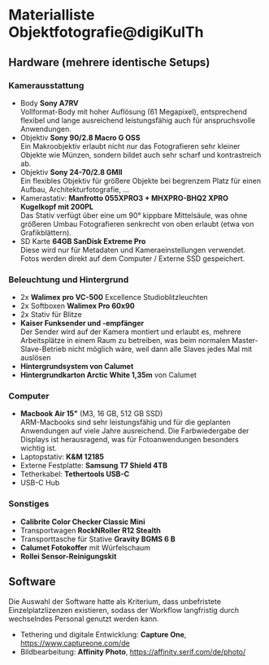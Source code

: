 # Materialliste Objektfotografie@digiKulTh 
## Hardware (mehrere identische Setups)
  
### Kamerausstattung
- Body **Sony A7RV**<br>
    Vollformat-Body mit hoher Auflösung (61 Megapixel), entsprechend flexibel und lange ausreichend leistungsfähig auch für anspruchsvolle Anwendungen.
- Objektiv **Sony 90/2.8 Macro G OSS**<br>
    Ein Makroobjektiv erlaubt nicht nur das Fotografieren sehr kleiner Objekte wie Münzen, sondern bildet auch sehr scharf und kontrastreich ab.
- Objektiv **Sony 24-70/2.8 GMII**<br>
    Ein flexibles Objektiv für größere Objekte bei begrenzem Platz für einen Aufbau, Architekturfotografie, ...
- Kamerastativ: **Manfrotto 055XPRO3 + MHXPRO-BHQ2 XPRO Kugelkopf mit 200PL**<br>
    Das Stativ verfügt über eine um 90° kippbare Mittelsäule, was ohne größeren Umbau Fotografieren senkrecht von oben erlaubt (etwa von Grafikblättern).
- SD Karte **64GB SanDisk Extreme Pro**<br>
    Diese wird nur für Metadaten und Kameraeinstellungen verwendet. Fotos werden direkt auf dem Computer / Externe SSD gespeichert.
### Beleuchtung und Hintergrund
- 2x **Walimex pro VC-500** Excellence Studioblitzleuchten 
- 2x Softboxen **Walimex Pro 60x90**
- 2x Stativ für Blitze
- **Kaiser Funksender und -empfänger**<br>
    Der Sender wird auf der Kamera montiert und erlaubt es, mehrere Arbeitsplätze in einem Raum zu betreiben, was beim normalen Master-Slave-Betrieb nicht möglich wäre, weil dann alle Slaves jedes Mal mit auslösen
- **Hintergrundsystem von Calumet** 
- **Hintergrundkarton Arctic White 1,35m** von Calumet
### Computer
- **Macbook Air 15"** (M3, 16 GB, 512 GB SSD)<br>
    ARM-Macbooks sind sehr leistungsfähig und für die geplanten Anwendungen auf viele Jahre ausreichend. Die Farbwiedergabe der Displays ist herausragend, was für Fotoanwendungen besonders wichtig ist.
- Laptopstativ: **K&M 12185**
- Externe Festplatte: **Samsung T7 Shield 4TB**
- Tetherkabel: **Tethertools USB-C**
- USB-C Hub
### Sonstiges
- **Calibrite Color Checker Classic Mini**
- Transportwagen **RockNRoller R12 Stealth**
- Transporttasche für Stative **Gravity BGMS 6 B**
- **Calumet Fotokoffer** mit Würfelschaum
- **Rollei Sensor-Reinigungskit**

## Software
Die Auswahl der Software hatte als Kriterium, dass unbefristete Einzelplatzlizenzen existieren, sodass der Workflow langfristig durch wechselndes Personal genutzt werden kann. 
- Tethering und digitale Entwicklung: **Capture One**, https://www.captureone.com/de
- Bildbearbeitung: **Affinity Photo**, https://affinity.serif.com/de/photo/
